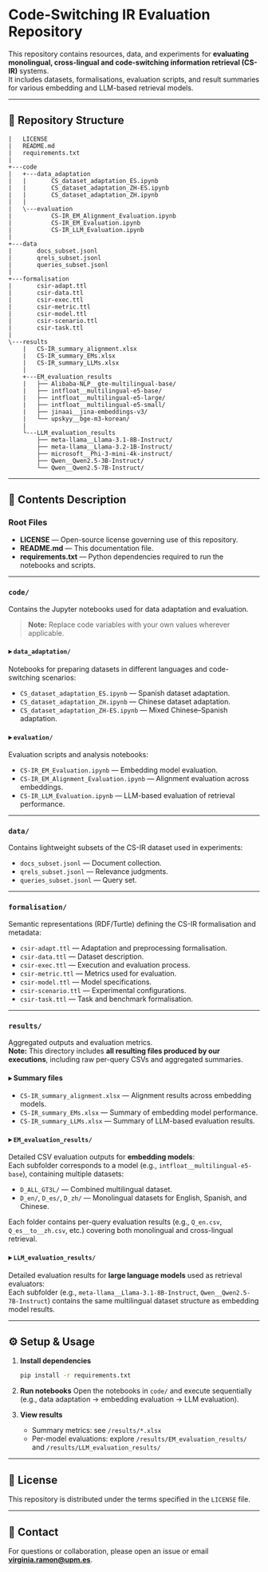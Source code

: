 # Code-Switching IR Evaluation Repository

This repository contains resources, data, and experiments for **evaluating monolingual, cross-lingual and code-switching information retrieval (CS-IR)** systems.  
It includes datasets, formalisations, evaluation scripts, and result summaries for various embedding and LLM-based retrieval models.

---

## 📂 Repository Structure

```
|   LICENSE
|   README.md
|   requirements.txt
|
+---code
|   +---data_adaptation
|   |       CS_dataset_adaptation_ES.ipynb
|   |       CS_dataset_adaptation_ZH-ES.ipynb
|   |       CS_dataset_adaptation_ZH.ipynb
|   |
|   \---evaluation
|           CS-IR_EM_Alignment_Evaluation.ipynb
|           CS-IR_EM_Evaluation.ipynb
|           CS-IR_LLM_Evaluation.ipynb
|
+---data
|       docs_subset.jsonl
|       qrels_subset.jsonl
|       queries_subset.jsonl
|
+---formalisation
|       csir-adapt.ttl
|       csir-data.ttl
|       csir-exec.ttl
|       csir-metric.ttl
|       csir-model.ttl
|       csir-scenario.ttl
|       csir-task.ttl
|
\---results
    |   CS-IR_summary_alignment.xlsx
    |   CS-IR_summary_EMs.xlsx
    |   CS-IR_summary_LLMs.xlsx
    |
    +---EM_evaluation_results
    |   ├── Alibaba-NLP__gte-multilingual-base/
    |   ├── intfloat__multilingual-e5-base/
    |   ├── intfloat__multilingual-e5-large/
    |   ├── intfloat__multilingual-e5-small/
    |   ├── jinaai__jina-embeddings-v3/
    |   └── upskyy__bge-m3-korean/
    |
    └---LLM_evaluation_results
        ├── meta-llama__Llama-3.1-8B-Instruct/
        ├── meta-llama__Llama-3.2-1B-Instruct/
        ├── microsoft__Phi-3-mini-4k-instruct/
        ├── Qwen__Qwen2.5-3B-Instruct/
        └── Qwen__Qwen2.5-7B-Instruct/
```

---

## 🧩 Contents Description

### **Root Files**
- **LICENSE** — Open-source license governing use of this repository.  
- **README.md** — This documentation file.  
- **requirements.txt** — Python dependencies required to run the notebooks and scripts.

---

### **`code/`**
Contains the Jupyter notebooks used for data adaptation and evaluation.

> **Note:** Replace code variables with your own values wherever applicable.

#### ▸ `data_adaptation/`
Notebooks for preparing datasets in different languages and code-switching scenarios:
- `CS_dataset_adaptation_ES.ipynb` — Spanish dataset adaptation.
- `CS_dataset_adaptation_ZH.ipynb` — Chinese dataset adaptation.
- `CS_dataset_adaptation_ZH-ES.ipynb` — Mixed Chinese–Spanish adaptation.

#### ▸ `evaluation/`
Evaluation scripts and analysis notebooks:
- `CS-IR_EM_Evaluation.ipynb` — Embedding model evaluation.
- `CS-IR_EM_Alignment_Evaluation.ipynb` — Alignment evaluation across embeddings.
- `CS-IR_LLM_Evaluation.ipynb` — LLM-based evaluation of retrieval performance.

---

### **`data/`**
Contains lightweight subsets of the CS-IR dataset used in experiments:
- `docs_subset.jsonl` — Document collection.
- `qrels_subset.jsonl` — Relevance judgments.
- `queries_subset.jsonl` — Query set.

---

### **`formalisation/`**
Semantic representations (RDF/Turtle) defining the CS-IR formalisation and metadata:
- `csir-adapt.ttl` — Adaptation and preprocessing formalisation.
- `csir-data.ttl` — Dataset description.
- `csir-exec.ttl` — Execution and evaluation process.
- `csir-metric.ttl` — Metrics used for evaluation.
- `csir-model.ttl` — Model specifications.
- `csir-scenario.ttl` — Experimental configurations.
- `csir-task.ttl` — Task and benchmark formalisation.

---

### **`results/`**
Aggregated outputs and evaluation metrics.  
**Note:** This directory includes **all resulting files produced by our executions**, including raw per-query CSVs and aggregated summaries.

#### ▸ Summary files
- `CS-IR_summary_alignment.xlsx` — Alignment results across embedding models.
- `CS-IR_summary_EMs.xlsx` — Summary of embedding model performance.
- `CS-IR_summary_LLMs.xlsx` — Summary of LLM-based evaluation results.

#### ▸ `EM_evaluation_results/`
Detailed CSV evaluation outputs for **embedding models**:  
Each subfolder corresponds to a model (e.g., `intfloat__multilingual-e5-base`), containing multiple datasets:
- `D_ALL_GT3L/` — Combined multilingual dataset.
- `D_en/`, `D_es/`, `D_zh/` — Monolingual datasets for English, Spanish, and Chinese.

Each folder contains per-query evaluation results (e.g., `Q_en.csv`, `Q_es__to__zh.csv`, etc.) covering both monolingual and cross-lingual retrieval.

#### ▸ `LLM_evaluation_results/`
Detailed evaluation results for **large language models** used as retrieval evaluators:  
Each subfolder (e.g., `meta-llama__Llama-3.1-8B-Instruct`, `Qwen__Qwen2.5-7B-Instruct`) contains the same multilingual dataset structure as embedding model results.

---

## ⚙️ Setup & Usage

1. **Install dependencies**
   ```bash
   pip install -r requirements.txt
   ```

2. **Run notebooks**
   Open the notebooks in `code/` and execute sequentially (e.g., data adaptation → embedding evaluation → LLM evaluation).

3. **View results**
   - Summary metrics: see `/results/*.xlsx`
   - Per-model evaluations: explore `/results/EM_evaluation_results/` and `/results/LLM_evaluation_results/`

---

## 📜 License
This repository is distributed under the terms specified in the `LICENSE` file.

---

## 📧 Contact
For questions or collaboration, please open an issue or email **virginia.ramon@upm.es**.  

